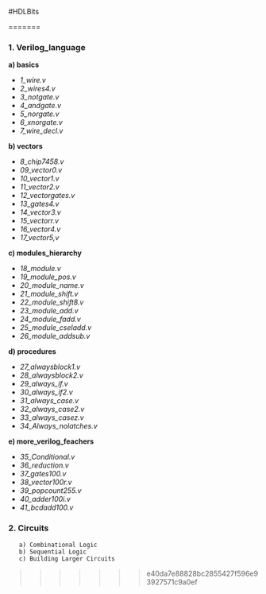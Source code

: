 #HDLBits

  
=======
### 1. Verilog_language <br />
  **a) basics** <br />
  - *1_wire.v* <br />
  - *2_wires4.v* <br />
  - *3_notgate.v* <br />
  - *4_andgate.v* <br />
  - *5_norgate.v* <br />
  - *6_xnorgate.v* <br />
  - *7_wire_decl.v* <br />
     
  **b) vectors** <br />
  - *8_chip7458.v* <br />
  - *09_vector0.v* <br />
  - *10_vector1.v* <br />
  - *11_vector2.v* <br />
  - *12_vectorgates.v* <br />
  - *13_gates4.v* <br />
  - *14_vector3.v* <br />
  - *15_vectorr.v* <br />
  - *16_vector4.v* <br />
  - *17_vector5,v* <br />
       
  **c) modules_hierarchy** <br />
  - *18_module.v* <br />
  - *19_module_pos.v*  <br />
  - *20_module_name.v*  <br />
  - *21_module_shift.v*  <br />
  - *22_module_shift8.v*  <br />
  - *23_module_add.v*  <br />
  - *24_module_fadd.v*  <br />
  - *25_module_cseladd.v*  <br />
  - *26_module_addsub.v*  <br />

  **d) procedures** <br />
  - *27_alwaysblock1.v* <br />
  - *28_alwaysblock2.v* <br />
  - *29_always_if.v* <br />
  - *30_always_if2.v* <br />
  - *31_always_case.v* <br />
  - *32_always_case2.v* <br />
  - *33_always_casez.v* <br />
  - *34_Always_nolatches.v* <br />
  
  **e) more_verilog_feachers** <br />
  - *35_Conditional.v* <br />
  - *36_reduction.v* <br />
  - *37_gates100.v* <br />
  - *38_vector100r.v* <br />
  - *39_popcount255.v* <br />
  - *40_adder100i.v* <br />
  - *41_bcdadd100.v* <br />

### 2. Circuits
       a) Combinational Logic
       b) Sequential Logic
       c) Building Larger Circuits
>>>>>>> e40da7e88828bc2855427f596e93927571c9a0ef
